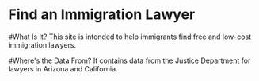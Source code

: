 # Find an Immigration Lawyer

#What Is It?
This site is intended to help immigrants find free and low-cost immigration lawyers. 

#Where's the Data From?
It contains data from the Justice Department for lawyers in Arizona and California. 
